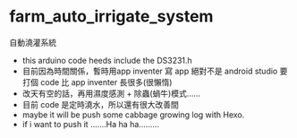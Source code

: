 # farm_auto_irrigate_system
自動澆灌系統

- this arduino code heeds include the DS3231.h
- 目前因為時間關係，暫時用app inventer 寫 app 絕對不是 android studio 要打個 code 比 app inventer 長很多(很懶惰)
- 改天有空的話，再用濕度感測 + 除蟲(蝸牛)模式......
- 目前 code 是定時澆水，所以還有很大改善間
- maybe it will be push some cabbage growing log with Hexo.
- if i want to push it .......Ha ha ha.........
